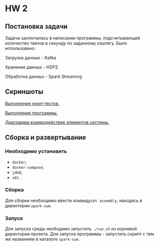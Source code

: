 # HW 2

## Постановка задачи

Задача заключалась в написании программы, подсчитывающей количество твитов в секунду по заданному хэштегу.
Было использовано:

Загрузка данных - Kafka

Хранение данных - HDFS

Обработка данных - Spark Streaming

## Скриншоты

[Выполнение юнит-тестов.](screenshots/test_exec.png)

[Выполнение программы.](screenshots/job_exec.png)

[Диаграмма взаимодействия элементов системы.](screenshots/Diagram.png)


## Сборка и развертывание

### Необходимо установить

* `docker`;
* `docker-compose`;
* `jdk8`;
* `sbt`.

### Сборка

Для сборки необходимо ввести команду`sbt assembly`, находясь в директории `spark-sum`.

### Запуск
Для запуска среды необхдимо запустить `./run.sh` из корневой директории проекта.
Для запуска программы - запустить скрипт с тем же названием в каталоге `spark-sum`.
